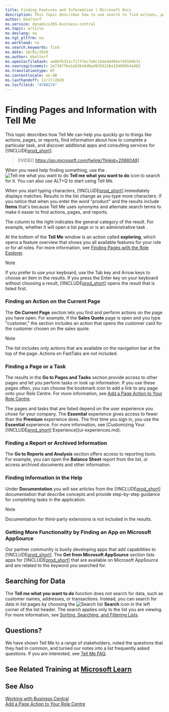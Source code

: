 ```yaml
---
title: Finding Features and Information | Microsoft Docs
description: This topic describes how to use search to find actions, pages, reports, documentation, and data, as well as other apps and consulting services.
author: bholtorf
ms.service: dynamics365-business-central
ms.topic: article
ms.devlang: na
ms.tgt_pltfrm: na
ms.workload: na
ms.search.keywords: find
ms.date: 10/01/2020
ms.author: bholtorf
ms.openlocfilehash: aa0bfb351cf1777ec7a8c1bde4d495e7455b9531
ms.sourcegitcommit: 2e7307fbe1eb3b34d0ad9356226a19409054a402
ms.translationtype: HT
ms.contentlocale: en-GB
ms.lasthandoff: 12/17/2020
ms.locfileid: "4760274"
---
```

# <a name="finding-pages-and-information-with-tell-me"></a>Finding Pages and Information with Tell Me  
This topic describes how Tell Me can help you quickly go to things like actions, pages, or reports, find information about how to complete a particular task, and discover additional apps and consulting services for [!INCLUDE[prod_short](includes/prod_short.md)].  


> [!VIDEO https://go.microsoft.com/fwlink/?linkid=2086048]

When you need help finding something, use the ![Tell me what you want to do](media/ui-search/search.png "Search for Page or Report") **Tell me what you want to do** icon to search for it. You can also use ALT+Q to start using Tell Me.

When you start typing characters, [!INCLUDE[prod_short](includes/prod_short.md)] immediately displays matches. Results in the list change as you type more characters. If you notice that when you enter the word "product" and the results include **Items** that's because Tell Me uses synonyms and alternate search terms to make it easier to find actions, pages, and reports.

The column to the right indicates the general category of the result. For example, whether it will open a list page or is an administrative task .  

At the bottom of the **Tell Me** window is an action called **exploring**, which opens a feature overview that shows you all available features for your role or for all roles. For more information, see [Finding Pages with the Role Explorer](ui-role-explorer.md).

> [!NOTE]  
>   If you prefer to use your keyboard, use the Tab key and Arrow keys to choose an item in the results. If you press the Enter key on your keyboard without choosing a result, [!INCLUDE[prod_short](includes/prod_short.md)] opens the result that is listed first.

### <a name="finding-an-action-on-the-current-page"></a>Finding an Action on the Current Page
The **On Current Page** section lets you find and perform actions on the page you have open. For example, if the **Sales Quote** page is open and you type "customer," the section includes an action that opens the customer card for the customer chosen on the sales quote.

> [!NOTE]  
>   The list includes only actions that are available on the navigation bar at the top of the page. Actions on FastTabs are not included.  

### <a name="finding-a-page-or-a-task"></a>Finding a Page or a Task
The results in the **Go to Pages and Tasks** section provide access to other pages and let you perform tasks or look up information. If you use these pages often, you can choose the bookmark icon to add a link to any page onto your Role Centre. For more information, see [Add a Page Action to Your Role Centre](ui-bookmarks.md).

The pages and tasks that are listed depend on the user experience you chose for your company. The **Essential** experience gives access to fewer than the **Premium** experience does. The first time you sign in, you use the **Essential** experience. For more information, see [Customizing Your [!INCLUDE[prod_short](includes/prod_short.md)] Experience](ui-experiences.md).

### <a name="finding-a-report-or-archived-information"></a>Finding a Report or Archived Information
The **Go to Reports and Analysis** section offers access to reporting tools. For example, you can open the **Balance Sheet** report from the list, or access archived documents and other information.  

### <a name="finding-information-in-the-help"></a>Finding Information in the Help
Under **Documentation** you will see articles from the [!INCLUDE[prod_short](includes/prod_short.md)] documentation that describe concepts and provide step-by-step guidance for completing tasks in the application.    

> [!NOTE]  
> Documentation for third-party extensions is not included in the results.

### <a name="getting-more-functionality-by-finding-an-app-on-microsoft-appsource"></a>Getting More Functionality by Finding an App on Microsoft AppSource
Our partner community is busily developing apps that add capabilities to [!INCLUDE[prod_short](includes/prod_short.md)]. The **Get from Microsoft AppSource** section lists apps for [!INCLUDE[prod_short](includes/prod_short.md)] that are available on Microsoft AppSource and are related to the keyword you searched for.

## <a name="searching-for-data"></a>Searching for Data
The **Tell me what you want to do** function does not search for data, such as customer names, addresses, or transactions. Instead, you can search for data in list pages by choosing the ![Search list](media/ui-search/search-list.png "Search list icon") **Search** icon in the left corner of the list header. The search applies only to the list you are viewing. For more information, see [Sorting, Searching, and Filtering Lists](ui-enter-criteria-filters.md).

## <a name="questions"></a>Questions?
We have shown Tell Me to a range of stakeholders, noted the questions that they had in common, and turned our notes into a list frequently asked questions. If you are interested, see [Tell Me FAQ](ui-search-faq.md).

## <a name="see-related-training-at-microsoft-learn"></a>See Related Training at [Microsoft Learn](/learn/modules/user-interface-dynamics-365-business-central/index)

## <a name="see-also"></a>See Also
[Working with Business Central](ui-work-product.md)  
[Add a Page Action to Your Role Centre](ui-bookmarks.md)
